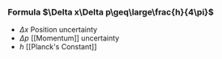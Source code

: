 ### Formula $\Delta x\Delta p\geq\large\frac{h}{4\pi}$
- $\Delta x$ Position uncertainty
- $\Delta p$ [[Momentum]] uncertainty
- $h$ [[Planck's Constant]]